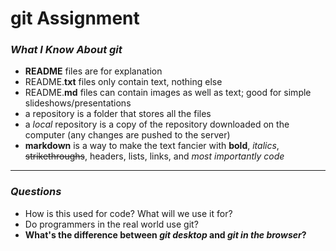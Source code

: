 # **git Assignment**
### *What I Know About git*
* **README** files are for explanation
* README.**txt** files only contain text, nothing else
* README.**md** files can contain images as well as text; good for simple slideshows/presentations
* a repository is a folder that stores all the files
* a *local* repository is a copy of the repository downloaded on the computer (any changes are pushed to the server)
* **markdown** is a way to make the text fancier with **bold**, *italics*, ~~strikethroughs~~, headers, lists, links, and *most importantly code*
---
### *Questions*
* How is this used for code? What will we use it for?
* Do programmers in the real world use git?
* **What's the difference between *git desktop* and *git in the browser*?**
